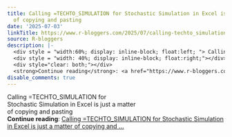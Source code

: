 ```yaml
---
title: Calling =TECHTO_SIMULATION for Stochastic Simulation in Excel is just a matter
  of copying and pasting
date: '2025-07-03'
linkTitle: https://www.r-bloggers.com/2025/07/calling-techto_simulation-for-stochastic-simulation-in-excel-is-just-a-matter-of-copying-and-pasting/
source: R-bloggers
description: |-
  <div style = "width:60%; display: inline-block; float:left; "> Calling =TECHTO_SIMULATION for Stochastic Simulation in Excel is just a matter of copying and pasting</div>
  <div style = "width: 40%; display: inline-block; float:right;"></div>
  <div style="clear: both;"></div>
  <strong>Continue reading</strong>: <a href="https://www.r-bloggers.com/2025/07/calling-techto_simulation-for-stochastic-simulation-in-excel-is-just-a-matter-of-copying-and-pasting/">Calling =TECHTO_SIMULATION for Stochastic Simulation in Excel is just a matter of copying and ...
disable_comments: true
---
```

<div style = "width:60%; display: inline-block; float:left; "> Calling =TECHTO_SIMULATION for Stochastic Simulation in Excel is just a matter of copying and pasting</div>
<div style = "width: 40%; display: inline-block; float:right;"></div>
<div style="clear: both;"></div>
<strong>Continue reading</strong>: <a href="https://www.r-bloggers.com/2025/07/calling-techto_simulation-for-stochastic-simulation-in-excel-is-just-a-matter-of-copying-and-pasting/">Calling =TECHTO_SIMULATION for Stochastic Simulation in Excel is just a matter of copying and ...
